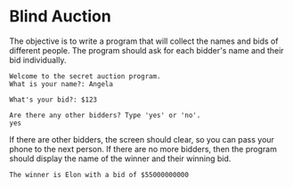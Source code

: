 # Blind Auction

The objective is to write a program that will collect the names and bids of different people. The program should ask for each bidder's name and their bid individually. 

```
Welcome to the secret auction program. 
What is your name?: Angela
```
```
What's your bid?: $123
```
```
Are there any other bidders? Type 'yes' or 'no'.
yes

```
If there are other bidders, the screen should clear, so you can pass your phone to the next person. If there are no more bidders, then the program should display the name of the winner and their winning bid. 

```
The winner is Elon with a bid of $55000000000
```
